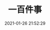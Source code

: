 ---
title: 一百件事
comments: false
date: 2021-01-26 21:52:29
keywords:
description: 山有云烟，鸟有碧海青天；冬有睡眠，秋有暗香无边；故事有流年，我们的未来还长远
photos: https://una-love.oss-cn-beijing.aliyuncs.com/figured/2021020511.jpg
layout: 100-things
---